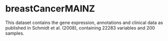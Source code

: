 # breastCancerMAINZ

This dataset contains the gene expression, annotations and clinical data 
as published in Schmidt et al. (2008), containing 22283 variables and 200 samples.
